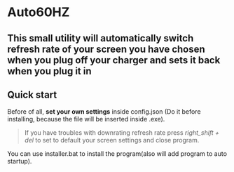 # Auto60HZ
## This small utility will automatically switch refresh rate of your screen you have chosen when you plug off your charger and sets it back when you plug it in

## Quick start
Before of all, **set your own settings** inside config.json (Do it before installing, because the file will be inserted inside .exe).
> If you have troubles with downrating refresh rate press _right_shift + del_ to set to default your screen settings and close program.

You can use installer.bat to install the program(also will add program to auto startup).
